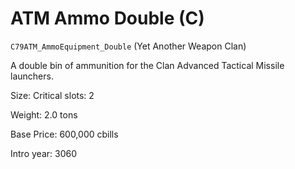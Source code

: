 # ATM Ammo Double (C)

`C79ATM_AmmoEquipment_Double` (Yet Another Weapon Clan)

A double bin of ammunition for the Clan Advanced Tactical Missile launchers.

Size: Critical slots: 2

Weight: 2.0 tons

Base Price: 600,000 cbills

Intro year: 3060

